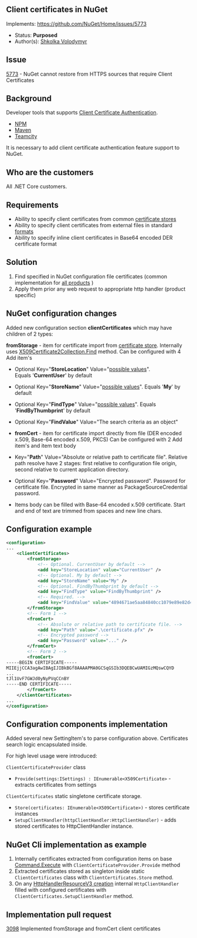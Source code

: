 ## Client certificates in NuGet

Implements: https://github.com/NuGet/Home/issues/5773
* Status: **Purposed**
* Author(s): [Shkolka Volodymyr](https://github.com/BlackGad)

## Issue

[5773](https://github.com/NuGet/Home/issues/5773) - NuGet cannot restore from HTTPS sources that require Client Certificates

## Background

Developer tools that supports [Client Certificate Authentication](https://blogs.msdn.microsoft.com/kaushal/2015/05/27/client-certificate-authentication-part-1/).
* [NPM](https://docs.npmjs.com/misc/config#cert)
* [Maven](https://maven.apache.org/guides/mini/guide-repository-ssl.html)
* [Teamcity](https://www.jetbrains.com/help/teamcity/using-https-to-access-teamcity-server.html#UsingHTTPStoaccessTeamCityserver-ConfiguringJVMforauthenticationwithclientcertificate)

It is necessary to add client certificate authentication feature support to NuGet.

## Who are the customers

All .NET Core customers.

## Requirements

* Ability to specify client certificates from common [certificate stores](https://docs.microsoft.com/en-us/dotnet/framework/wcf/feature-details/working-with-certificates#certificate-stores)
* Ability to specify client certificates from external files in standard [formats](https://en.wikipedia.org/wiki/X.509#Certificate_filename_extensions)
* Ability to specify inline client certificates in Base64 encoded DER certificate format

## Solution

1) Find specified in NuGet configuration file certificates (common implementation for [all products](https://github.com/NuGet/NuGet.Client/tree/dev/src/NuGet.Core/NuGet.Configuration) )
2) Apply them prior any web request to appropriate http handler (product specific)

## NuGet configuration changes

Added new configuration section **clientCertificates** which may have children of 2 types:

**fromStorage** - item for certificate import from [certificate store](https://docs.microsoft.com/en-us/dotnet/framework/wcf/feature-details/working-with-certificates#certificate-stores). Internally uses [X509Certificate2Collection.Find](https://docs.microsoft.com/en-us/dotnet/api/system.security.cryptography.x509certificates.x509certificate2collection.find?view=netframework-4.8#System_Security_Cryptography_X509Certificates_X509Certificate2Collection_Find_System_Security_Cryptography_X509Certificates_X509FindType_System_Object_System_Boolean_) method.
Can be configured with 4 Add item's

- Optional Key="**StoreLocation**" Value="[possible values](https://docs.microsoft.com/en-us/dotnet/api/system.security.cryptography.x509certificates.storelocation?view=netframework-4.8#fields)".  
Equals '**CurrentUser**' by default
- Optional Key="**StoreName**" Value="[possible values](https://docs.microsoft.com/en-us/dotnet/api/system.security.cryptography.x509certificates.storename?view=netframework-4.8#fields)". 
Equals '**My**' by default
- Optional Key="**FindType**" Value="[possible values](https://docs.microsoft.com/en-us/dotnet/api/system.security.cryptography.x509certificates.x509findtype?view=netframework-4.8#fields)". 
Equals '**FindByThumbprint**' by default
- Optional Key="**FindValue**" Value="The search criteria as an object"

- **fromCert** - item for certificate import directly from file (DER encoded x.509, Base-64 encoded x.509, PKCS)
Can be configured with 2 Add item's and item text body

- Key="**Path**" Value="Absolute or relative path to certificate file". Relative path resolve have 2 stages: first relative to configuration file origin, second relative to current application directory.
- Optional Key="**Password**" Value="Encrypted password". Password for certificate file. Encrypted in same manner as PackageSourceCredential password.
- Items body can be filled with Base-64 encoded x.509 certificate. Start and end of text are trimmed from spaces and new line chars.

## Configuration example

```xml
<configuration>
...
    <clientCertificates>	
        <fromStorage>
            <!-- Optional. CurrentUser by default -->
            <add key="StoreLocation" value="CurrentUser" />
            <!-- Optional. My by default -->
            <add key="StoreName" value="My" />
            <!-- Optional. FindByThumbprint by default -->
            <add key="FindType" value="FindByThumbprint" />
            <!-- Required. -->
            <add key="FindValue" value="4894671ae5aa84840cc1079e89e82d426bc24ec6" />
        </fromStorage>
        <!-- Form 1 -->
        <fromCert>
            <!-- Absolute or relative path to certificate file. -->
            <add key="Path" value=".\certificate.pfx" />
            <!-- Encrypted password -->
            <add key="Password" value="..." />
        </fromCert>
        <!-- Form 2 -->
        <fromCert>
-----BEGIN CERTIFICATE-----
MIIEjjCCA3agAwIBAgIJIBkBGf8AAAAPMA0GCSqGSIb3DQEBCwUAMIGzMQswCQYD
...
tJl1UvF7GWJd0yNyPVqCCnBY
-----END CERTIFICATE-----
        </fromCert>
    </clientCertificates>
...
</configuration>
```

## Configuration components implementation

Added several new SettingItem's to parse configuration above. Certificates search logic encapsulated inside.

For high level usage were introduced:

`ClientCertificateProvider` class
* `Provide(settings:ISettings) : IEnumerable<X509Certificate>` - extracts certificates from settings

`ClientCertificates` static singletone certificate storage.
* `Store(certificates: IEnumerable<X509Certificate>)` - stores certificate instances
* `SetupClientHandler(httpClientHandler:HttpClientHandler)` - adds stored certificates to HttpClientHandler instance. 

## NuGet Cli implementation as example

1) Internally certificates extracted from configuration items on base [Command.Execute](https://github.com/NuGet/NuGet.Client/blob/d4f53c3e523493fcbe35c537cb004e9a3e228abd/src/NuGet.Clients/NuGet.CommandLine/Commands/Command.cs) with `ClientCertificateProvider.Provide` method
2) Extracted certificates stored as singleton inside static `ClientCertificates` class with `ClientCertificates.Store` method.
2) On any [HttpHandlerResourceV3 creation](https://github.com/NuGet/NuGet.Client/blob/d4f53c3e523493fcbe35c537cb004e9a3e228abd/src/NuGet.Core/NuGet.Protocol/HttpSource/HttpHandlerResourceV3Provider.cs) internal `HttpClientHandler` filled with configured certificates with `ClientCertificates.SetupClientHandler` method.

## Implementation pull request

[3098](https://github.com/NuGet/NuGet.Client/pull/3098) Implemented fromStorage and fromCert client certificates
